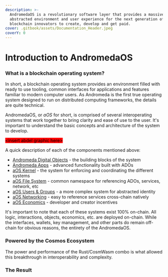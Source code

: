 ```yaml
---
description: >-
  AndromedaOS is a revolutionary software layer that provides a massively
  abstracted environment and user experience for the next generation of
  blockchain innovators to create, develop and get paid.
cover: .gitbook/assets/Documentation_Header.jpeg
coverY: 0
---
```


# Introduction to AndromedaOS

### What is a blockchain operating system?

In short, a blockchain operating system provides an environment filled with ready to use tooling, common interfaces for applications and features familiar to modern computer users. As Andromeda is the first true operating system designed to run on distributed computing frameworks, the details are quite technical.

AndromedaOS, or _aOS_ for short, is comprised of several interoperating systems that work together to bring clarity and ease of use to the user. It's important to understand the basic concepts and architecture of the system to develop.

<mark style="background-color:red;">\<insert abdel graphic here></mark>

A quick description of each of the components mentioned above:

* [Andromeda Digital Objects](broken-reference) - the building blocks of the system
* [Andromeda Apps](platform-and-framework/andromeda-apps/) - advanced functionality built with ADOs
* [aOS Kernel](platform-and-framework/aos-kernel.md) - the system for enforcing and coordinating the different systems
* [aOS File System](platform-and-framework/aos-file-system/) - common namespace for referencing ADOs, services, network, etc
* [aOS Users & Groups](platform-and-framework/aos-users-and-groups.md) - a more complex system for abstracted identity
* [aOS Networking](platform-and-framework/aos-networking.md) - easy to reference services cross-chain natively
* [aOS Economics](platform-and-framework/aos-economics/) - developer and creator incentives

It's important to note that each of these systems exist 100% on-chain. All logic, interactions, objects, economics, etc. are deployed on-chain. While the interfaces, wallets, key management, and other parts do remain off-chain for obvious reasons, the entirety of the AndromedaOS.

### Powered by the Cosmos Ecosystem

The power and performance of the Rust/CosmWasm combo is what allowed this breakthrough in interoperability and complexity.

### The Result
